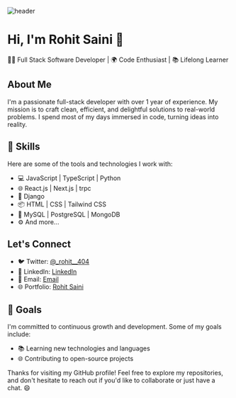 ![header](https://capsule-render.vercel.app/api?type=wave&color=gradient&height=300&section=header&text=Rohit%20Saini&fontSize=90)

# Hi, I'm Rohit Saini 👋

👨‍💻 Full Stack Software Developer | 🌍 Code Enthusiast | 📚 Lifelong Learner

## About Me
I'm a passionate full-stack developer with over 1 year of experience. My mission is to craft clean, efficient, and delightful solutions to real-world problems. I spend most of my days immersed in code, turning ideas into reality.

## 💼 Skills
Here are some of the tools and technologies I work with:
- 💻 JavaScript | TypeScript | Python
- 🌐 React.js | Next.js | trpc
- 🐍 Django
- 📦 HTML | CSS | Tailwind CSS
- 🐘 MySQL | PostgreSQL | MongoDB
- ⚙️ And more...

## Let's Connect
- 🐦 Twitter: [@_rohit__404](https://twitter.com/_rohit__404)
- 💼 LinkedIn: [LinkedIn](https://www.imrohitsaini.in/linktree/linkedin/)
- 📧 Email: [Email](rohitsaini.codes@gmail.com)
- 🌐 Portfolio: [Rohit Saini](https://www.imrohitsaini.in/)

## 🌱 Goals
I'm committed to continuous growth and development. Some of my goals include:
- 📚 Learning new technologies and languages
- 🌐 Contributing to open-source projects

Thanks for visiting my GitHub profile! Feel free to explore my repositories, and don't hesitate to reach out if you'd like to collaborate or just have a chat. 😄

